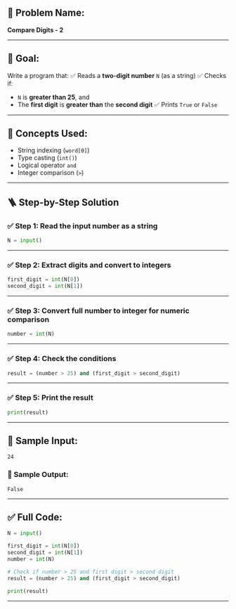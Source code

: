 ## 🧩 **Problem Name:**

**Compare Digits - 2**

---

## 🎯 **Goal:**

Write a program that:
✅ Reads a **two-digit number** `N` (as a string)
✅ Checks if:

- `N` is **greater than 25**, and
- The **first digit** is **greater than** the **second digit**
  ✅ Prints `True` or `False`

---

## 🧠 **Concepts Used:**

- String indexing (`word[0]`)
- Type casting (`int()`)
- Logical operator `and`
- Integer comparison (`>`)

---

## 🪜 **Step-by-Step Solution**

### ✅ Step 1: Read the input number as a string

```python
N = input()
```

---

### ✅ Step 2: Extract digits and convert to integers

```python
first_digit = int(N[0])
second_digit = int(N[1])
```

---

### ✅ Step 3: Convert full number to integer for numeric comparison

```python
number = int(N)
```

---

### ✅ Step 4: Check the conditions

```python
result = (number > 25) and (first_digit > second_digit)
```

---

### ✅ Step 5: Print the result

```python
print(result)
```

---

## 🧪 Sample Input:

```
24
```

### 🧾 Sample Output:

```
False
```

---

## ✅ Full Code:

```python
N = input()

first_digit = int(N[0])
second_digit = int(N[1])
number = int(N)

# Check if number > 25 and first digit > second digit
result = (number > 25) and (first_digit > second_digit)

print(result)
```

---
